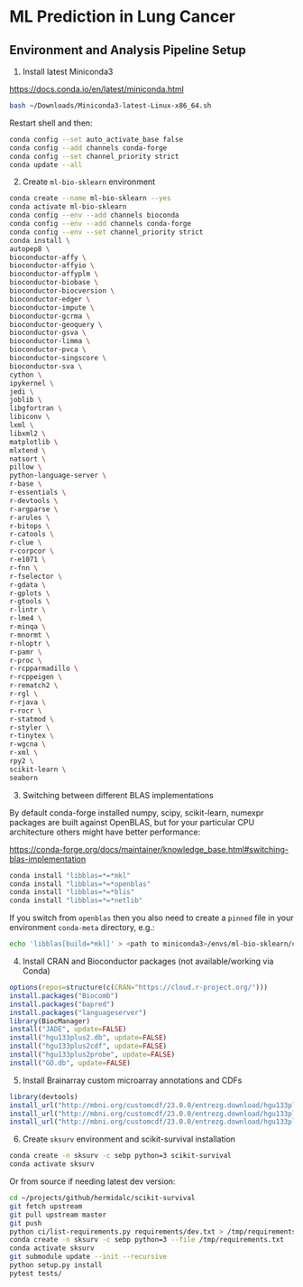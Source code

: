 # ML Prediction in Lung Cancer

## Environment and Analysis Pipeline Setup

1.  Install latest Miniconda3

<https://docs.conda.io/en/latest/miniconda.html>

```bash
bash ~/Downloads/Miniconda3-latest-Linux-x86_64.sh
```

Restart shell and then:

```bash
conda config --set auto_activate_base false
conda config --add channels conda-forge
conda config --set channel_priority strict
conda update --all
```

2.  Create `ml-bio-sklearn` environment

```bash
conda create --name ml-bio-sklearn --yes
conda activate ml-bio-sklearn
conda config --env --add channels bioconda
conda config --env --add channels conda-forge
conda config --env --set channel_priority strict
conda install \
autopep8 \
bioconductor-affy \
bioconductor-affyio \
bioconductor-affyplm \
bioconductor-biobase \
bioconductor-biocversion \
bioconductor-edger \
bioconductor-impute \
bioconductor-gcrma \
bioconductor-geoquery \
bioconductor-gsva \
bioconductor-limma \
bioconductor-pvca \
bioconductor-singscore \
bioconductor-sva \
cython \
ipykernel \
jedi \
joblib \
libgfortran \
libiconv \
lxml \
libxml2 \
matplotlib \
mlxtend \
natsort \
pillow \
python-language-server \
r-base \
r-essentials \
r-devtools \
r-argparse \
r-arules \
r-bitops \
r-catools \
r-clue \
r-corpcor \
r-e1071 \
r-fnn \
r-fselector \
r-gdata \
r-gplots \
r-gtools \
r-lintr \
r-lme4 \
r-minqa \
r-mnormt \
r-nloptr \
r-pamr \
r-proc \
r-rcpparmadillo \
r-rcppeigen \
r-rematch2 \
r-rgl \
r-rjava \
r-rocr \
r-statmod \
r-styler \
r-tinytex \
r-wgcna \
r-xml \
rpy2 \
scikit-learn \
seaborn
```

3.  Switching between different BLAS implementations

By default conda-forge installed numpy, scipy, scikit-learn, numexpr packages
are built against OpenBLAS, but for your particular CPU architecture others
might have better performance:

<https://conda-forge.org/docs/maintainer/knowledge_base.html#switching-blas-implementation>

```bash
conda install "libblas=*=*mkl"
conda install "libblas=*=*openblas"
conda install "libblas=*=*blis"
conda install "libblas=*=*netlib"
```

If you switch from `openblas` then you also need to create a `pinned` file in
your environment `conda-meta` directory, e.g.:

```bash
echo 'libblas[build=*mkl]' > <path to miniconda3>/envs/ml-bio-sklearn/conda-meta/pinned
```

4.  Install CRAN and Bioconductor packages (not available/working via Conda)

```R
options(repos=structure(c(CRAN="https://cloud.r-project.org/")))
install.packages("Biocomb")
install.packages("bapred")
install.packages("languageserver")
library(BiocManager)
install("JADE", update=FALSE)
install("hgu133plus2.db", update=FALSE)
install("hgu133plus2cdf", update=FALSE)
install("hgu133plus2probe", update=FALSE)
install("GO.db", update=FALSE)
```

5.  Install Brainarray custom microarray annotations and CDFs

```R
library(devtools)
install_url("http://mbni.org/customcdf/23.0.0/entrezg.download/hgu133plus2hsentrezg.db_23.0.0.tar.gz")
install_url("http://mbni.org/customcdf/23.0.0/entrezg.download/hgu133plus2hsentrezgcdf_23.0.0.tar.gz")
install_url("http://mbni.org/customcdf/23.0.0/entrezg.download/hgu133plus2hsentrezgprobe_23.0.0.tar.gz")
```

6.  Create `sksurv` environment and scikit-survival installation

```bash
conda create -n sksurv -c sebp python=3 scikit-survival
conda activate sksurv
```

Or from source if needing latest dev version:

```bash
cd ~/projects/github/hermidalc/scikit-survival
git fetch upstream
git pull upstream master
git push
python ci/list-requirements.py requirements/dev.txt > /tmp/requirements.txt
conda create -n sksurv -c sebp python=3 --file /tmp/requirements.txt
conda activate sksurv
git submodule update --init --recursive
python setup.py install
pytest tests/
```
